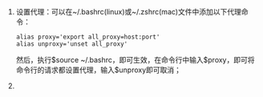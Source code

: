 1. 设置代理：可以在~/.bashrc(linux)或~/.zshrc(mac)文件中添加以下代理命令：

   ```shell
   alias proxy='export all_proxy=host:port'
   alias unproxy='unset all_proxy'
   ```

   然后，执行\$source ~/.bashrc，即可生效，在命令行中输入\$proxy，即可将命令行的请求都设置代理，输入\$unproxy即可取消；

2. 
